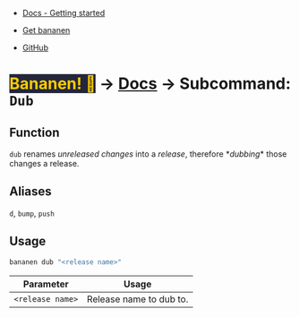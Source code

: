 - [Docs - Getting started](https://strawmelonjuice.com/?p=projects/bananen/docs)

- [Get bananen](https://strawmelonjuice.com/?p=projects/bananen/get)
- [GitHub](https://github.com/strawmelonjuice/bananen/)

# <span style="background-color: #24273a; color: #ffcc00">Bananen! 🍌</span> -> [Docs](https://strawmelonjuice.com/?p=projects/bananen/docs) -> Subcommand: `Dub`

## Function

`dub` renames _unreleased changes_ into a _release_, therefore \*_dubbing_\* those changes a release.

## Aliases

`d`, `bump`, `push`

## Usage

```bash
bananen dub "<release name>"
```

| Parameter        | Usage                   |
| ---------------- | ----------------------- |
| `<release name>` | Release name to dub to. |

